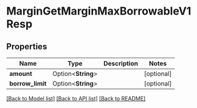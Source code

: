 # MarginGetMarginMaxBorrowableV1Resp

## Properties

Name | Type | Description | Notes
------------ | ------------- | ------------- | -------------
**amount** | Option<**String**> |  | [optional]
**borrow_limit** | Option<**String**> |  | [optional]

[[Back to Model list]](../README.md#documentation-for-models) [[Back to API list]](../README.md#documentation-for-api-endpoints) [[Back to README]](../README.md)



